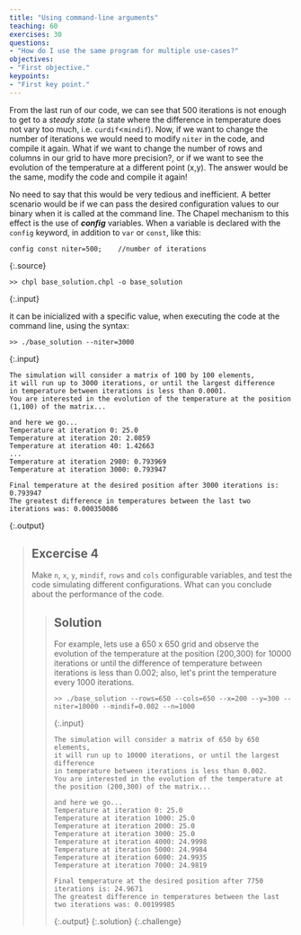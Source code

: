 ```yaml
---
title: "Using command-line arguments"
teaching: 60
exercises: 30
questions:
- "How do I use the same program for multiple use-cases?"
objectives:
- "First objective."
keypoints:
- "First key point."
---
```


From the last run of our code, we can see that 500 iterations is not enough to get to a _steady state_ (a state where the difference in temperature does not vary too much, i.e. `curdif`<`mindif`). Now, if we want to change the number of iterations we would need to modify `niter` in the code, and compile it again. What if we want to change the number of rows and columns in our grid to have more precision?, or if we want to see the evolution of the temperature at a different point (x,y). The answer would be the same, modify the code and compile it again!

No need to say that this would be very tedious and inefficient. A better scenario would be if we can pass the desired configuration values to our binary when it is called at the command line. The Chapel mechanism to this effect is the use of **_config_** variables. When a variable is declared with the `config` keyword, in addition to `var` or `const`, like this:

~~~
config const niter=500;    //number of iterations
~~~
{:.source}

~~~
>> chpl base_solution.chpl -o base_solution
~~~
{:.input}

it can be inicialized with a specific value, when executing the code at the command line, using the syntax:

~~~
>> ./base_solution --niter=3000
~~~
{:.input}

~~~
The simulation will consider a matrix of 100 by 100 elements,
it will run up to 3000 iterations, or until the largest difference
in temperature between iterations is less than 0.0001.
You are interested in the evolution of the temperature at the position (1,100) of the matrix...

and here we go...
Temperature at iteration 0: 25.0
Temperature at iteration 20: 2.0859
Temperature at iteration 40: 1.42663
...
Temperature at iteration 2980: 0.793969
Temperature at iteration 3000: 0.793947

Final temperature at the desired position after 3000 iterations is: 0.793947
The greatest difference in temperatures between the last two iterations was: 0.000350086
~~~
{:.output}

> ## Excercise 4
> Make `n`, `x`, `y`, `mindif`, `rows` and `cols` configurable variables, and test the code simulating different configurations. What can you conclude about the performance of the code.
>> ## Solution
>> For example, lets use a 650 x 650 grid and observe the evolution of the temperature at the position (200,300) for 10000 iterations or until the difference of temperature between iterations is less than 0.002; also, let's print the temperature every 1000 iterations.
>> ~~~
>> >> ./base_solution --rows=650 --cols=650 --x=200 --y=300 --niter=10000 --mindif=0.002 --n=1000
>> ~~~
>> {:.input}
>> ~~~
>> The simulation will consider a matrix of 650 by 650 elements,
>> it will run up to 10000 iterations, or until the largest difference
>> in temperature between iterations is less than 0.002.
>> You are interested in the evolution of the temperature at the position (200,300) of the matrix...
>>
>> and here we go...
>> Temperature at iteration 0: 25.0
>> Temperature at iteration 1000: 25.0
>> Temperature at iteration 2000: 25.0
>> Temperature at iteration 3000: 25.0
>> Temperature at iteration 4000: 24.9998
>> Temperature at iteration 5000: 24.9984
>> Temperature at iteration 6000: 24.9935
>> Temperature at iteration 7000: 24.9819
>>
>> Final temperature at the desired position after 7750 iterations is: 24.9671
>> The greatest difference in temperatures between the last two iterations was: 0.00199985
>> ~~~
>> {:.output}
> {:.solution}
{:.challenge}